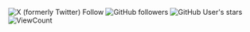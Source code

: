 ![X (formerly Twitter) Follow](https://img.shields.io/twitter/follow/nam3ci?style=flat&logo=x)
![GitHub followers](https://img.shields.io/github/followers/jgauchia?style=flat&logo=github)
![GitHub User's stars](https://img.shields.io/github/stars/jgauchia?affiliations=OWNER&style=flat&logo=github)
![ViewCount](https://views.whatilearened.today/views/github/jgauchia/jgauchia.svg)
